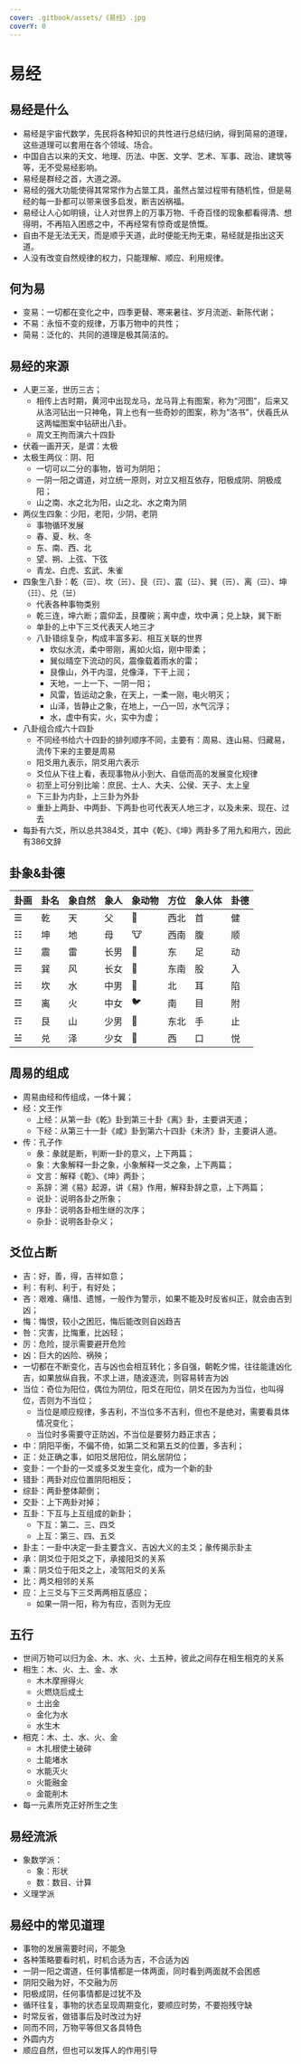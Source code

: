 ```yaml
---
cover: .gitbook/assets/《易经》.jpg
coverY: 0
---
```


# 易经

## 易经是什么

* 易经是宇宙代数学，先民将各种知识的共性进行总结归纳，得到简易的道理，这些道理可以套用在各个领域、场合。
* 中国自古以来的天文、地理、历法、中医、文学、艺术、军事、政治、建筑等等，无不受易经影响。
* 易经是群经之首，大道之源。
* 易经的强大功能使得其常常作为占筮工具，虽然占筮过程带有随机性，但是易经的每一卦都可以带来很多启发，断吉凶祸福。
* 易经让人心如明镜，让人对世界上的万事万物、千奇百怪的现象都看得清、想得明，不再陷入困惑之中，不再经常有惊奇或是愤慨。
* 自由不是无法无天，而是顺乎天道，此时便能无拘无束，易经就是指出这天道。
* 人没有改变自然规律的权力，只能理解、顺应、利用规律。

## **何为易**

* 变易：一切都在变化之中，四季更替、寒来暑往、岁月流逝、新陈代谢；
* 不易：永恒不变的规律，万事万物中的共性；
* 简易：泛化的、共同的道理是极其简洁的。

## **易经的来源**

* 人更三圣，世历三古；
  * 相传上古时期，黄河中出现龙马，龙马背上有图案，称为“河图”，后来又从洛河钻出一只神龟，背上也有一些奇妙的图案，称为“洛书”，伏羲氏从这两幅图案中钻研出八卦。
  * 周文王拘而演六十四卦
* 伏羲一画开天，是谓：太极
* 太极生两仪：阴、阳
  * 一切可以二分的事物，皆可为阴阳；
  * 一阴一阳之谓道，对立统一原则，对立又相互依存，阳极成阴、阴极成阳；
  * 山之南、水之北为阳，山之北、水之南为阴
* 两仪生四象：少阳，老阳，少阴，老阴
  * 事物循环发展
  * 春、夏、秋、冬
  * 东、南、西、北
  * 望、朔、上弦、下弦
  * 青龙、白虎、玄武、朱雀
* 四象生八卦：乾（☰）、坎（☵）、艮（☶）、震（☳）、巽（☴）、离（☲）、坤（☷）、兑（☱）
  * 代表各种事物类别
  * 乾三连，坤六断；震仰盂，艮覆碗；离中虚，坎中满；兑上缺，巽下断
  * 单卦的上中下三爻代表天人地三才
  * 八卦错综复杂，构成丰富多彩、相互关联的世界
    * 坎似水流，柔中带刚，离如火焰，刚中带柔；
    * 巽似晴空下流动的风，震像载着雨水的雷；
    * 艮像山，外干内湿，兑像泽，下干上润；
    * 天地，一上一下、一阴一阳；
    * 风雷，皆运动之象，在天上，一柔一刚，电火明灭；
    * 山泽，皆静止之象，在地上，一凸一凹，水气沉浮；
    * 水，虚中有实，火，实中为虚；
* 八卦组合成六十四卦
  * 不同经书给六十四卦的排列顺序不同，主要有：周易、连山易、归藏易，流传下来的主要是周易
  * 阳爻用九表示，阴爻用六表示
  * 爻位从下往上看，表现事物从小到大、自低而高的发展变化规律
  * 初至上可分别比喻：庶民、士人、大夫、公侯、天子、太上皇
  * 下三卦为内卦，上三卦为外卦
  * 重卦上两卦、中两卦、下两卦也可代表天人地三才，以及未来、现在、过去
* 每卦有六爻，所以总共384爻，其中《乾》、《坤》两卦多了用九和用六，因此有386文辞

## **卦象&卦德**

| 卦画 | 卦名 | 象自然 | 象人 | 象动物 | 方位 | 象人体 | 卦德 |
| -- | -- | --- | -- | --- | -- | --- | -- |
| ☰  | 乾  | 天   | 父  | 🐎  | 西北 | 首   | 健  |
| ☷  | 坤  | 地   | 母  | 🐮  | 西南 | 腹   | 顺  |
| ☳  | 震  | 雷   | 长男 | 🐲  | 东  | 足   | 动  |
| ☴  | 巽  | 风   | 长女 | 🐔  | 东南 | 股   | 入  |
| ☵  | 坎  | 水   | 中男 | 🐷  | 北  | 耳   | 陷  |
| ☲  | 离  | 火   | 中女 | 🐦  | 南  | 目   | 附  |
| ☶  | 艮  | 山   | 少男 | 🐶  | 东北 | 手   | 止  |
| ☱  | 兑  | 泽   | 少女 | 🐑  | 西  | 口   | 悦  |

## **周易的组成**

* 周易由经和传组成，一体十翼；
* 经：文王作
  * 上经：从第一卦《乾》卦到第三十卦《离》卦，主要讲天道；
  * 下经：从第三十一卦《咸》卦到第六十四卦《未济》卦，主要讲人道。
* 传：孔子作
  * 彖：彖就是断，判断一卦的意义，上下两篇；
  * 象：大象解释一卦之象，小象解释一爻之象，上下两篇；
  * 文言：解释《乾》、《坤》两卦；
  * 系辞：溯《易》起源，讲《易》作用，解释卦辞之意，上下两篇；
  * 说卦：说明各卦之所象；
  * 序卦：说明各卦相生继的次序；
  * 杂卦：说明各卦杂义；

## **爻位占断**

* 吉：好，善，得，吉祥如意；
* 利：有利、利于，有好处；
* 吝：艰难、痛惜、遗憾，一般作为警示，如果不能及时反省纠正，就会由吉到凶；
* 悔：悔恨，较小之困厄，悔后能改则自凶趋吉
* 咎：灾害，比悔重，比凶轻；
* 厉：危险，提示需要避开危险
* 凶：巨大的凶险、祸殃；
* 一切都在不断变化，吉与凶也会相互转化；多自强，朝乾夕惕，往往能逢凶化吉，如果放纵自我，不求上进，随波逐流，则容易转吉为凶
* 当位：奇位为阳位，偶位为阴位，阳爻在阳位，阴爻在因为为当位，也叫得位，否则为不当位；
  * 当位是顺应规律，多吉利，不当位多不吉利，但也不是绝对，需要看具体情况变化；
  * 当位时多需要守正防凶，不当位是要努力趋正求吉；
* 中：阴阳平衡，不偏不倚，如第二爻和第五爻的位置，多吉利；
* 正：处正确之事，如阳爻居阳位，阴幺居阴位；
* 变卦：一个卦的一爻或多爻发生变化，成为一个新的卦
* 错卦：两卦对应位置阴阳相反；
* 综卦：两卦整体颠倒；
* 交卦：上下两卦对掉；
* 互卦：下互与上互组成的新卦；
  * 下互：第二、三、四爻
  * 上互：第三、四、五爻
* 卦主：一卦中决定一卦主要含义、吉凶大义的主爻；彖传揭示卦主
* 承：阴爻位于阳爻之下，承接阳爻的关系
* 乘：阴爻位于阳爻之上，凌驾阳爻的关系
* 比：两爻相邻的关系
* 应：上三爻与下三爻两两相互感应；
  * 如果一阴一阳，称为有应，否则为无应

## **五行**

* 世间万物可以归为金、木、水、火、土五种，彼此之间存在相生相克的关系
* 相生：木、火、土、金、水
  * 木木摩擦得火
  * 火燃烧后成土
  * 土出金
  * 金化为水
  * 水生木
* 相克：木、土、水、火、金
  * 木扎根使土破碎
  * 土能堵水
  * 水能灭火
  * 火能融金
  * 金能削木
* 每一元素所克正好所生之生

## **易经流派**

* 象数学派：
  * 象：形状
  * 数：数目、计算
* 义理学派

## **易经中的常见道理**

* 事物的发展需要时间，不能急
* 各种策略要看时机，时机合适为吉，不合适为凶
* 一阴一阳之谓道，任何事情都是一体两面，同时看到两面就不会困惑
* 阴阳交融为好，不交融为厉
* 阳极成阴，任何事情都是过犹不及
* 循环往复，事物的状态呈现周期变化，要顺应时势，不要抱残守缺
* 时常反省，做错事后及时改过为好
* 同而不同，万物平等但又各具特色
* 外圆内方
* 顺应自然，但也可以发挥人的作用引导
